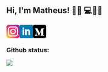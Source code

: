 ## Hi, I'm Matheus! 👋🏻 💻🔭🌌
<a href="https://instagram.com/math.srego/">
    <img alt="Instagram" width="35px" align="left" src="https://github.com/Math09/math09/blob/main/resources/icon_instagram.svg"/>
</a>
<a href="https://www.linkedin.com/in/matheus-silva-rego/">
    <img alt="Linkedin" width="35px" align="left" src="https://github.com/Math09/math09/blob/main/resources/icon_linkedin.svg"/>
</a>
<a href="https://medium.com/@math-srego">
    <img alt="Medium" width="35px" align="left" src="https://github.com/Math09/math09/blob/main/resources/icon_medium.svg"/>
</a>

<br/>
<br/>

### Github status:
<a align="center" href="https://github.com/anuraghazra/github-readme-stats">
    <img src="https://github-readme-stats.vercel.app/api?username=math09&show_icons=true&theme=dark" />
</a>
<!--
<a href="https://github.com/anuraghazra/github-readme-stats">
    <img src="https://github-readme-stats.vercel.app/api/top-langs/?username=math09&layout=compact&theme=dark"/>
</a>
-->

<!--
**Math09/math09** is a ✨ _special_ ✨ repository because its `README.md` (this file) appears on your GitHub profile.
-->
